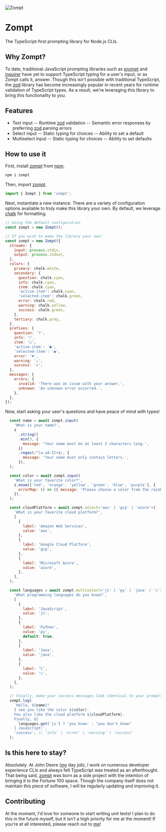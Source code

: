 ![Zompt](https://i.imgur.com/EEs7eok.png)

# Zompt

The TypeScript-first prompting library for Node.js CLIs.

## Why Zompt?

To date, traditional JavaScript prompting libraries such as [prompt](https://www.npmjs.com/package/prompt) and [inquirer](https://www.npmjs.com/package/inquirer) have yet to support TypeScript typing for a user's input, or as Zompt calls it, answer. Though this isn't possible with traditional TypeScript, the [zod](https://www.npmjs.com/package/zod) library has become increasingly popular in recent years for runtime validation of TypeScript types. As a result, we're leveraging this library to bring this functionality to you.

## Features

- Text input
  -- Runtime [zod](<(https://www.npmjs.com/package/zod)>) validation
  -- Semantic error responses by preferring [zod](https://www.npmjs.com/package/zod) parsing errors
- Select input
  -- Static typing for choices
  -- Ability to set a default
- Multiselect input
  -- Static typing for choices
  -- Ability to set defaults

## How to use it

First, install [zompt](https://github.com/huellen-consulting/zompt) from [npm](https://www.npmjs.com/package/prompt).

```bash
npm i zompt
```

Then, import [zompt](https://github.com/huellen-consulting/zompt).

```js
import { Zompt } from 'zompt';
```

Next, instantiate a new instance. There are a variety of configuration options available to truly make this library your own. By default, we leverage [chalk](https://www.npmjs.com/package/prompt) for formatting.

```js
// Using the default configuration
const zompt = new Zompt();

// If you wish to make the library your own!
const zompt = new Zompt({
  streams: {
    input: process.stdin,
    output: process.stdout,
  },
  colors: {
    primary: chalk.white,
    secondary: {
      question: chalk.cyan,
      info: chalk.cyan,
      item: chalk.cyan,
      'active-item': chalk.cyan,
      'selected-item': chalk.green,
      error: chalk.red,
      warning: chalk.yellow,
      success: chalk.green,
    },
    tertiary: chalk.gray,
  },
  prefixes: {
    question: '?',
    info: 'ℹ',
    item: '○',
    'active-item': '●',
    'selected-item': '◉',
    error: '✖',
    warning: '⚠',
    success: '✔',
  },
  messages: {
    errors: {
      invalid: 'There was an issue with your answer.',
      unknown: 'An unknown error occurred.',
    },
  },
});
```

Now, start asking your user's questions and have peace of mind with types!

```javascript
  const name = await zompt.input(
    'What is your name?',
    z
      .string()
      .min(3, {
        message: 'Your name must be at least 3 characters long.',
      })
      .regex(/^[a-zA-Z]+$/, {
        message: 'Your name must only contain letters.',
      }),
  );

  const color = await zompt.input(
    'What is your favorite color?',
    z.enum(['red', 'orange', 'yellow', 'green', 'blue', 'purple'], {
      errorMap: () => ({ message: 'Please choose a color from the rainbow!' }),
    }),
  );

  const cloudPlatform = await zompt.select<'aws' | 'gcp' | 'azure'>(
    'What is your favorite cloud platform?',
    [
      {
        label: 'Amazon Web Services',
        value: 'aws',
      },
      {
        label: 'Google Cloud Platform',
        value: 'gcp',
      },
      {
        label: 'Microsoft Azure',
        value: 'azure',
      },
    ],
  );

  const languages = await zompt.multiselect<'js' | 'py' | 'java' | 'c'>(
    'What programming languages do you know?',
    [
      {
        label: 'JavaScript',
        value: 'js',
      },
      {
        label: 'Python',
        value: 'py',
        default: true,
      },
      {
        label: 'Java',
        value: 'java',
      },
      {
        label: 'C',
        value: 'c',
      },
    ],
  );

  // Finally, make your success messages look identical to your prompts!
  zompt.log(
    `Hello, ${name}!
    I see you like the color ${color}.
    You also like the cloud platform ${cloudPlatform}.
    Finally, ${
      languages.get('js') ? 'you know' : "you don't know"
    } JavaScript!`,
    'success', // 'info' | 'error' | 'warning' | 'success'
  );
```

## Is this here to stay?

Absolutely. At John Deere ([my](<[my](https://github.com/ryanhaticus)>) day job), I work on numerous developer experience CLIs and always felt TypeScript was treated as an afterthought. That being said, [zompt](https://github.com/huellen-consulting/zompt) was born as a side project with the intention of bringing it to the Fortune 100 space. Though the company itself does not maintain this piece of software, I will be regularly updating and improving it.

## Contributing

At the moment, I'd love for someone to start writing unit tests! I plan to do this in the future myself, but it isn't a high priority for me at the moment! If you're at all interested, please reach out to [me](https://github.com/ryanhaticus)!
